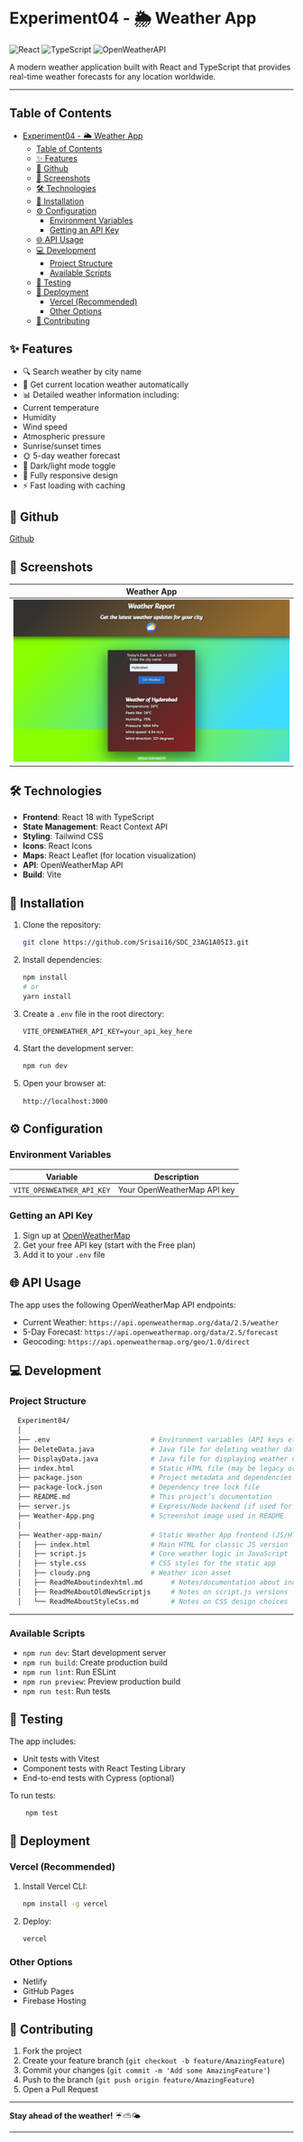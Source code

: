 # Experiment04 - 🌦️ Weather App

![React](https://img.shields.io/badge/React-18.2-blue)
![TypeScript](https://img.shields.io/badge/TypeScript-4.9-blue)
![OpenWeatherAPI](https://img.shields.io/badge/OpenWeather-API-orange)

A modern weather application built with React and TypeScript that provides real-time weather forecasts for any location worldwide.

---

## Table of Contents

- [Experiment04 - 🌦️ Weather App](#experiment04---️-weather-app)
  - [Table of Contents](#table-of-contents)
  - [✨ Features](#-features)
  - [🎥 Github](#-github)
  - [📸 Screenshots](#-screenshots)
  - [🛠️ Technologies](#️-technologies)
  - [🚀 Installation](#-installation)
  - [⚙️ Configuration](#️-configuration)
    - [Environment Variables](#environment-variables)
    - [Getting an API Key](#getting-an-api-key)
  - [🌐 API Usage](#-api-usage)
  - [💻 Development](#-development)
    - [Project Structure](#project-structure)
    - [Available Scripts](#available-scripts)
  - [🧪 Testing](#-testing)
  - [🚀 Deployment](#-deployment)
    - [Vercel (Recommended)](#vercel-recommended)
    - [Other Options](#other-options)
  - [🤝 Contributing](#-contributing)

## ✨ Features

- 🔍 Search weather by city name
- 📍 Get current location weather automatically
- 📊 Detailed weather information including:
- Current temperature
- Humidity
- Wind speed
- Atmospheric pressure
- Sunrise/sunset times
- 🌞 5-day weather forecast
- 🌙 Dark/light mode toggle
- 📱 Fully responsive design
- ⚡ Fast loading with caching

## 🎥 Github

[Github](https://github.com/Srisai16/SDC_23AG1A05I3.git)

## 📸 Screenshots

| Weather App |
|------------|
| ![Weather App](Weather-app-main/Weather-app.png) |

## 🛠️ Technologies

- **Frontend**: React 18 with TypeScript
- **State Management**: React Context API
- **Styling**: Tailwind CSS
- **Icons**: React Icons
- **Maps**: React Leaflet (for location visualization)
- **API**: OpenWeatherMap API
- **Build**: Vite

## 🚀 Installation

1. Clone the repository:

   ```bash
   git clone https://github.com/Srisai16/SDC_23AG1A05I3.git
   ```

2. Install dependencies:

   ```bash
   npm install
   # or
   yarn install
   ```

3. Create a `.env` file in the root directory:

   ```env
   VITE_OPENWEATHER_API_KEY=your_api_key_here
   ```

4. Start the development server:

   ```bash
   npm run dev
   ```

5. Open your browser at:

   `http://localhost:3000`

## ⚙️ Configuration

### Environment Variables

| Variable | Description |
|----------|-------------|
| `VITE_OPENWEATHER_API_KEY` | Your OpenWeatherMap API key |

### Getting an API Key

1. Sign up at [OpenWeatherMap](https://openweathermap.org/api)
2. Get your free API key (start with the Free plan)
3. Add it to your `.env` file

## 🌐 API Usage

The app uses the following OpenWeatherMap API endpoints:

- Current Weather: `https://api.openweathermap.org/data/2.5/weather`
- 5-Day Forecast: `https://api.openweathermap.org/data/2.5/forecast`
- Geocoding: `https://api.openweathermap.org/geo/1.0/direct`

## 💻 Development

### Project Structure

```bash
  Experiment04/
  │
  ├── .env                         # Environment variables (API keys etc.)
  ├── DeleteData.java              # Java file for deleting weather data (optional integration)
  ├── DisplayData.java             # Java file for displaying weather data (optional integration)
  ├── index.html                   # Static HTML file (may be legacy or entry point)
  ├── package.json                 # Project metadata and dependencies
  ├── package-lock.json            # Dependency tree lock file
  ├── README.md                    # This project’s documentation
  ├── server.js                    # Express/Node backend (if used for API proxying)
  ├── Weather-App.png              # Screenshot image used in README
  │
  ├── Weather-app-main/            # Static Weather App frontend (JS/HTML/CSS version)
  │   ├── index.html               # Main HTML for classic JS version
  │   ├── script.js                # Core weather logic in JavaScript
  │   ├── style.css                # CSS styles for the static app
  │   ├── cloudy.png               # Weather icon asset
  │   ├── ReadMeAboutindexhtml.md       # Notes/documentation about index.html
  │   ├── ReadMeAboutOldNewScriptjs     # Notes on script.js versions
  │   └── ReadMeAboutStyleCss.md        # Notes on CSS design choices

```

---

### Available Scripts

- `npm run dev`: Start development server
- `npm run build`: Create production build
- `npm run lint`: Run ESLint
- `npm run preview`: Preview production build
- `npm run test`: Run tests

## 🧪 Testing

The app includes:

- Unit tests with Vitest
- Component tests with React Testing Library
- End-to-end tests with Cypress (optional)

To run tests:

```bash
    npm test
```

## 🚀 Deployment

### Vercel (Recommended)

1. Install Vercel CLI:

   ```bash
   npm install -g vercel
   ```

2. Deploy:

   ```bash
   vercel
   ```

### Other Options

- Netlify
- GitHub Pages
- Firebase Hosting

## 🤝 Contributing

1. Fork the project
2. Create your feature branch (`git checkout -b feature/AmazingFeature`)
3. Commit your changes (`git commit -m 'Add some AmazingFeature'`)
4. Push to the branch (`git push origin feature/AmazingFeature`)
5. Open a Pull Request

---

**Stay ahead of the weather!** ☔⛅🌤️

---
